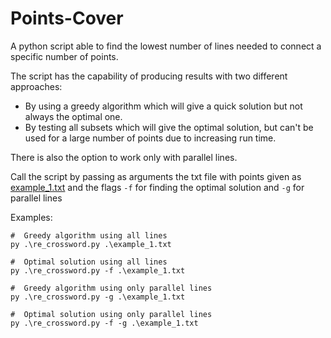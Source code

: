 # Points-Cover
A python script able to find the lowest number of lines needed to connect a specific number of points.

The script has the capability of producing results with two different approaches: 

- By using a greedy algorithm which will give a quick solution but not always the optimal one.
- By testing all subsets which will give the optimal solution, but can't be used for a large number of points due to increasing run time.

There is also the option to work only with parallel lines.

Call the script by passing as arguments the txt file with points given as [example_1.txt](https://github.com/AirlineDog/Points-Cover/blob/main/example_1.txt)
 and the flags ```-f``` for finding the optimal solution and ```-g``` for parallel lines

Examples:
```
#  Greedy algorithm using all lines
py .\re_crossword.py .\example_1.txt

#  Optimal solution using all lines
py .\re_crossword.py -f .\example_1.txt

#  Greedy algorithm using only parallel lines
py .\re_crossword.py -g .\example_1.txt

#  Optimal solution using only parallel lines
py .\re_crossword.py -f -g .\example_1.txt
```
